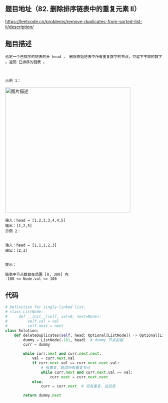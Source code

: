 ## 题目地址（82. 删除排序链表中的重复元素 II）

https://leetcode.cn/problems/remove-duplicates-from-sorted-list-ii/description/

## 题目描述

```
给定一个已排序的链表的头 head ， 删除原始链表中所有重复数字的节点，只留下不同的数字 。返回 已排序的链表 。

 

示例 1：
```

<p>
  <img src="https://assets.leetcode.com/uploads/2021/01/04/linkedlist1.jpg" alt="图片描述" width="400">
</p>

```
输入：head = [1,2,3,3,4,4,5]
输出：[1,2,5]
示例 2：


输入：head = [1,1,1,2,3]
输出：[2,3]
 

提示：

链表中节点数目在范围 [0, 300] 内
-100 <= Node.val <= 100
```


## 代码

```python
# Definition for singly-linked list.
# class ListNode:
#     def __init__(self, val=0, next=None):
#         self.val = val
#         self.next = next
class Solution:
    def deleteDuplicates(self, head: Optional[ListNode]) -> Optional[ListNode]:
        dummy = ListNode(-101, head)  # dummy 节点前缀
        curr = dummy

        while curr.next and curr.next.next:
            val = curr.next.val
            if curr.next.val == curr.next.next.val:
                # 有重复，跳过所有重复节点
                while curr.next and curr.next.val == val:
                    curr.next = curr.next.next
            else:
                curr = curr.next  # 没有重复，往后走

        return dummy.next
```
